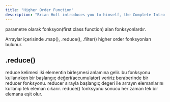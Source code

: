 ```yaml
---
title: "Higher Order Function"
description: "Brian Holt introduces you to himself, the Complete Intro to React version 6, and what you can expect to learn"
---
```


parametre olarak fonksyon(first class function) alan fonksyonlardır.

Arraylar içerisinde .map(), .reduce(), .filter() higher order fonksyonları bulunur.

## .reduce()

reduce kelimesi iki elementin birleşmesi anlamına gelir. bu fonksyonu kullanırken bir başlangıç değeri(accumulator) veririz beraberinde bir reducer fonksyonu. reducer sırayla başlangıç degeri ile arrayın elemanlarını kullanıp tek eleman cıkarır. reduce() fonksyonu sonucu her zaman tek bir elemana eşit olur.
